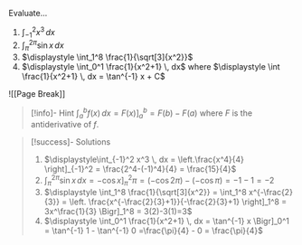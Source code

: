 Evaluate...
1. $\displaystyle \int_{-1}^2 x^3 \, dx$
2. $\displaystyle \int_\pi^{2\pi} \sin x \, dx$
3. $\displaystyle \int_1^8 \frac{1}{\sqrt[3]{x^2}}$
4. $\displaystyle \int_0^1 \frac{1}{x^2+1} \, dx$ where $\displaystyle \int \frac{1}{x^2+1} \, dx = \tan^{-1} x + C$

![[Page Break]]

> [!info]- Hint 
> $\displaystyle \int_a^b f(x) \, dx = F(x) \Bigr]_a^b = F(b) - F(a)$ where $F$ is the antiderivative of $f$.

> [!success]- Solutions
> 1. $\displaystyle\int_{-1}^2 x^3 \, dx = \left.\frac{x^4}{4} \right]_{-1}^2 = \frac{2^4-(-1)^4}{4} = \frac{15}{4}$
> 2. $\displaystyle \int_\pi^{2\pi} \sin x \, dx = -\cos x \Bigr]_\pi^2\pi = (-\cos 2\pi) - (-\cos \pi) = -1-1 = -2$
> 3. $\displaystyle \int_1^8 \frac{1}{\sqrt[3]{x^2}} = \int_1^8 x^{-\frac{2}{3}} = \left. \frac{x^{-\frac{2}{3}+1}}{-\frac{2}{3}+1} \right]_1^8 = 3x^\frac{1}{3} \Bigr]_1^8 = 3(2)-3(1)=3$
> 4. $\displaystyle \int_0^1 \frac{1}{x^2+1} \, dx = \tan^{-1} x \Bigr]_0^1 = \tan^{-1} 1 - \tan^{-1} 0 =\frac{\pi}{4} - 0 = \frac{\pi}{4}$

